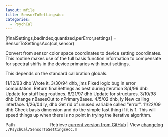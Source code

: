 ```yaml
---
layout: mfile
title: SensorToSettingsAcc
categories:
  - PsychCal
---
```


 \[finalSettings,badIndex,quantized,perError,settings\] = SensorToSettingsAcc\(cal,sensor\)

 Convert from sensor color space coordinates to device
 setting coordinates.  This routine makes use of the
 full basis function information to compensate for spectral
 shifts in the device primaries with input settings.

 This depends on the standard calibration globals.

 11/12/93   dhb      Wrote it.
 3/30/94     dhb, jms Fixed logic bug in error computation.
                      Return finalSettings as best during iteration
 8/4/96     dhb      Update for stuff bag routines.
 8/21/97    dhb      Update for structures.
 3/10/98     dhb      Change nBasesOut to nPrimaryBases.
 4/5/02     dhb, ly  New calling interface.
 1/26/04    ly, dhb  Get rid of unused variable called "error".
 11/22/09   dhb      Check basis dimension and do the simple fast thing if it is 1.
                     This will speed things up when there is no point in trying the
                     iterative algorithm.


<div class="code_header" style="text-align:right;">
  <span style="float:left;">Path&nbsp;&nbsp;</span> <span class="counter">Retrieve <a href=
  "https://raw.github.com/Psychtoolbox-3/Psychtoolbox-3/beta/./PsychCal/SensorToSettingsAcc.m">current version from GitHub</a> | View <a href=
  "https://github.com/Psychtoolbox-3/Psychtoolbox-3/commits/beta/./PsychCal/SensorToSettingsAcc.m">changelog</a></span>
</div>
<div class="code">
  <code>./PsychCal/SensorToSettingsAcc.m</code>
</div>
